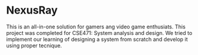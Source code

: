 # NexusRay
This is an all-in-one solution for gamers ang video game enthusiats. This project was completed for CSE471: System analysis and design. We tried to implement our learning of designing a system from scratch and develop it using proper tecnique.
